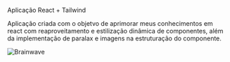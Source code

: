 Aplicação React + Tailwind

Aplicação criada com o objetvo de aprimorar meus conhecimentos em react com reaproveitamento e estilização dinâmica de componentes, além da implementação de paralax e imagens na estruturação do componente.

![Brainwave](https://github.com/user-attachments/assets/94a5a1e7-9e16-4302-857f-712214cd7056)
